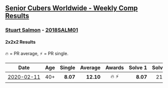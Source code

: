 <style>table {white-space: nowrap;}</style>

## [Senior Cubers Worldwide - Weekly Comp Results](/scw-comp/results/)
### [Stuart Salmon](README.md) - [2018SALM01](https://www.worldcubeassociation.org/persons/2018SALM01?event=222)
#### 2x2x2 Results

<span style="white-space: nowrap;">🔥 = PR average</span>, <span style="white-space: nowrap;">⚡ = PR single</span>.

| Date | Age | Single | Average | Awards | Solve 1 | Solve 2 | Solve 3 | Solve 4 | Solve 5 | Video |
| :--: | :--: | --: | --: | :--: | --: | --: | --: | --: | --: | :-- |
| [2020-02-11](../../results/2020-02-11/222.md) | 40+ | **8.07** | **12.10** | 🔥 ⚡ | **8.07** | 21.62 | 15.83 | 10.35 | 10.12 | [Link](https://www.facebook.com/events/176704156956327?view=permalink&id=181182663175143) |


<!-- Global site tag (gtag.js) - Google Analytics -->
<script async src="https://www.googletagmanager.com/gtag/js?id=UA-86348435-3"></script>
<script>window.dataLayer = window.dataLayer || []; function gtag() {dataLayer.push(arguments);} gtag('js', new Date()); gtag('config', 'UA-86348435-3');</script>
